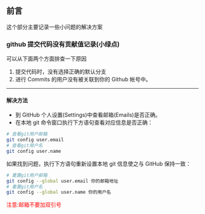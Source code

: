## 前言

这个部分主要记录一些小问题的解决方案

### github 提交代码没有贡献值记录(小绿点)

可以从下面两个方面排查一下原因

1. 提交代码时，没有选择正确的默认分支
2. 进行 Commits 的用户没有被关联到你的 Github 帐号中。

---

#### 解决方法

- 到 GitHub 个人设置(Settings)中查看邮箱(Emails)是否正确。
- 在本地 git 命令窗口执行下方语句查看对应信息是否正确：

```bash
# 查看git用户邮箱
git config user.email
# 查看git用户名
git config user.name
```

如果找到问题，执行下方语句重新设置本地 git 信息使之与 GitHub 保持一致：

```bash
# 重置git用户邮箱
git config --global user.email 你的邮箱地址
# 重置git用户名
git config --global user.name 你的用户名
```

<font color="red">注意:邮箱不要加双引号</font>
